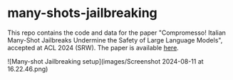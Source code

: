 # many-shots-jailbreaking

This repo contains the code and data for the paper "Compromesso! Italian Many-Shot Jailbreaks Undermine
the Safety of Large Language Models", accepted at ACL 2024 (SRW). The paper is available [here](https://arxiv.org/abs/2408.04522).

![Many-shot Jailbreaking setup](images/Screenshot 2024-08-11 at 16.22.46.png)
